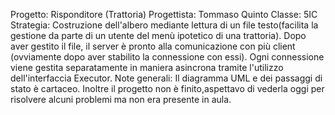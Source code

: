 Progetto: Risponditore (Trattoria) 
Progettista: Tommaso Quinto
Classe: 5IC
Strategia: Costruzione dell'albero mediante lettura di un file testo(facilita la gestione da parte di un utente del menù ipotetico di una trattoria).
Dopo aver gestito il file, il server è pronto alla comunicazione con più client (ovviamente dopo aver stabilito la connessione con essi).
Ogni connessione viene gestita separatamente in maniera asincrona tramite l'utilizzo dell'interfaccia Executor. 
Note generali: Il diagramma UML e dei passaggi di stato è cartaceo. Inoltre il progetto non è finito,aspettavo di vederla oggi per risolvere alcuni problemi ma non era presente in aula.


